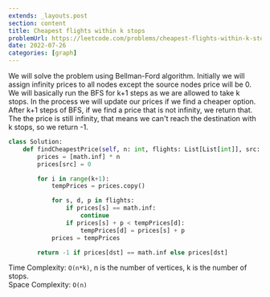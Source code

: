 ```yaml
---
extends: _layouts.post
section: content
title: Cheapest flights within k stops
problemUrl: https://leetcode.com/problems/cheapest-flights-within-k-stops/
date: 2022-07-26
categories: [graph]
---
```


We will solve the problem using Bellman-Ford algorithm. Initially we will assign infinity prices to all nodes except the source nodes price will be 0. We will basically run the BFS for k+1 steps as we are allowed to take k stops. In the process we will update our prices if we find a cheaper option. After k+1 steps of BFS, if we find a price that is not infinity, we return that. The the price is still infinity, that means we can't reach the destination with k stops, so we return -1.

```python
class Solution:
    def findCheapestPrice(self, n: int, flights: List[List[int]], src: int, dst: int, k: int) -> int:
        prices = [math.inf] * n
        prices[src] = 0

        for i in range(k+1):
            tempPrices = prices.copy()

            for s, d, p in flights:
                if prices[s] == math.inf:
                    continue
                if prices[s] + p < tempPrices[d]:
                    tempPrices[d] = prices[s] + p
            prices = tempPrices

        return -1 if prices[dst] == math.inf else prices[dst]
```

Time Complexity: `O(n*k)`, n is the number of vertices, k is the number of stops. <br/>
Space Complexity: `O(n)`
